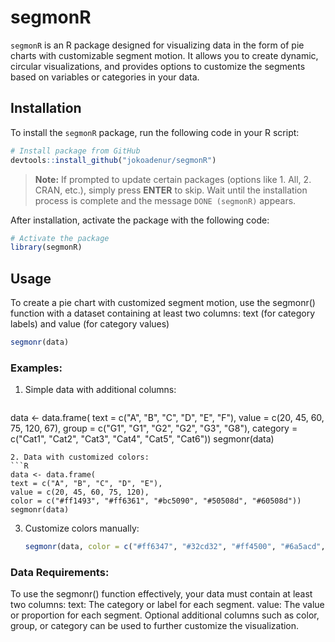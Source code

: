 # segmonR

`segmonR` is an R package designed for visualizing data in the form of pie charts with customizable segment motion. It allows you to create dynamic, circular visualizations, and provides options to customize the segments based on variables or categories in your data.

## Installation

To install the `segmonR` package, run the following code in your R script:

```R
# Install package from GitHub
devtools::install_github("jokoadenur/segmonR")
```

> **Note:** If prompted to update certain packages (options like 1. All, 2. CRAN, etc.), simply press **ENTER** to skip. Wait until the installation process is complete and the message `DONE (segmonR)` appears.

After installation, activate the package with the following code:

```R
# Activate the package
library(segmonR)
```

## Usage

To create a pie chart with customized segment motion, use the segmonr() function with a dataset containing at least two columns: text (for category labels) and value (for category values)

```R
segmonr(data)
```

### Examples:

1. Simple data with additional columns:
   ```R
  data <- data.frame(
  text = c("A", "B", "C", "D", "E", "F"),
  value = c(20, 45, 60, 75, 120, 67),
  group = c("G1", "G1", "G2", "G2", "G3", "G8"),
  category = c("Cat1", "Cat2", "Cat3", "Cat4", "Cat5", "Cat6"))
  segmonr(data)
   ```
2. Data with customized colors:
   ```R
  data <- data.frame(
  text = c("A", "B", "C", "D", "E"),
  value = c(20, 45, 60, 75, 120),
  color = c("#ff1493", "#ff6361", "#bc5090", "#50508d", "#60508d"))
  segmonr(data)
   ```
3. Customize colors manually:
   ```R
   segmonr(data, color = c("#ff6347", "#32cd32", "#ff4500", "#6a5acd", "#d2691e"))
   ```
### Data Requirements:
  To use the segmonr() function effectively, your data must contain at least two columns:
  text: The category or label for each segment.
  value: The value or proportion for each segment.
  Optional additional columns such as color, group, or category can be used to further customize the visualization.
